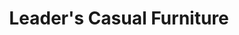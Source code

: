 ---
title: "Leader's Casual Furniture"
url: /saint-petersburg/leaders-casual-furniture/
shop: furniture
---